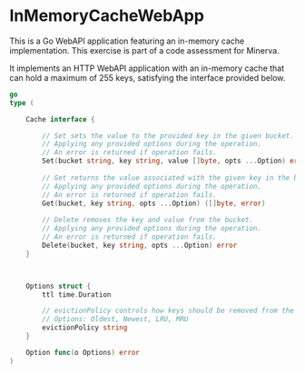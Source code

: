 # InMemoryCacheWebApp

This is a Go WebAPI application featuring an in-memory cache implementation. This exercise is part of a code assessment for Minerva.

It implements an HTTP WebAPI application with an in-memory cache that can hold a maximum of 255 keys, satisfying the interface provided below.

```go
go
type (

    Cache interface {

        // Set sets the value to the provided key in the given bucket.
        // Applying any provided options during the operation.
        // An error is returned if operation fails.
        Set(bucket string, key string, value []byte, opts ...Option) error
        
        // Get returns the value associated with the given key in the bucket.
        // Applying any provided options during the operation.
        // An error is returned if operation fails.
        Get(bucket, key string, opts ...Option) ([]byte, error)
        
        // Delete removes the key and value from the bucket.
        // Applying any provided options during the operation.
        // An error is returned if operation fails.
        Delete(bucket, key string, opts ...Option) error
    }



    Options struct {
        ttl time.Duration

        // evictionPolicy controls how keys should be removed from the cache.
        // Options: Oldest, Newest, LRU, MRU
        evictionPolicy string
    }

    Option func(o Options) error
)
```
